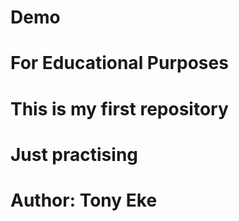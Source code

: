 # Demo
# For Educational Purposes
# This is my first repository
# Just practising
# Author: Tony Eke
